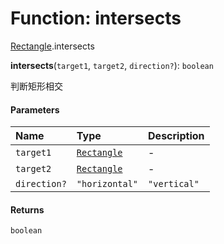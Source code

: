 # Function: intersects

[Rectangle](/auto-docs/utils/modules/Rectangle.md).intersects

**intersects**(`target1`, `target2`, `direction?`): `boolean`

判断矩形相交

#### Parameters

| Name | Type | Description |
| :------ | :------ | :------ |
| `target1` | [`Rectangle`](/auto-docs/utils/classes/Rectangle-1.md) | - |
| `target2` | [`Rectangle`](/auto-docs/utils/classes/Rectangle-1.md) | - |
| `direction?` | `"horizontal"` | `"vertical"` | 判断单一方向 |

#### Returns

`boolean`
